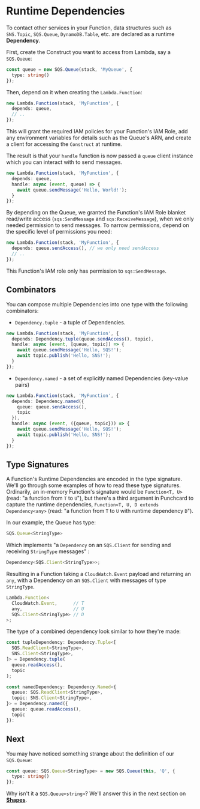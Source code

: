 # Runtime Dependencies

To contact other services in your Function, data structures such as `SNS.Topic`, `SQS.Queue`, `DynamoDB.Table`, etc. are declared as a runtime **Dependency**.

First, create the Construct you want to access from Lambda, say a `SQS.Queue`:
```ts
const queue = new SQS.Queue(stack, 'MyQueue', {
  type: string()
});
```

Then, depend on it when creating the `Lambda.Function`: 

```ts
new Lambda.Function(stack, 'MyFunction', {
  depends: queue,
  // ..
});
```

This will grant the required IAM policies for your Function's IAM Role, add any environment variables for details such as the Queue's ARN, and create a client for accessing the `Construct` at runtime.

The result is that your `handle` function is now passed a `queue` client instance which you can interact with to send messages.

```ts
new Lambda.Function(stack, 'MyFunction', {
  depends: queue,
  handle: async (event, queue) => {
    await queue.sendMessage('Hello, World!');
  }
});
```

By depending on the Queue, we granted the Function's IAM Role blanket read/write access (`sqs:SendMessage` and `sqs:ReceiveMessage`), when we only needed permission to send messages. To narrow permissions, depend on the specific level of permissions you need:

```ts
new Lambda.Function(stack, 'MyFunction', {
  depends: queue.sendAccess(), // we only need sendAccess
  // ..
});
```

This Function's IAM role only has permission to `sqs:SendMessage`.

## Combinators

You can compose multiple Dependencies into one type with the following combinators:
* `Dependency.tuple` - a tuple of Dependencies.
```ts
new Lambda.Function(stack, 'MyFunction', {
  depends: Dependency.tuple(queue.sendAccess(), topic),
  handle: async (event, [queue, topic]) => {
    await queue.sendMessage('Hello, SQS!');
    await topic.publish('Hello, SNS!');
  }
});
```
* `Dependency.named` - a set of explicitly named Dependencies (key-value pairs)
```ts
new Lambda.Function(stack, 'MyFunction', {
  depends: Dependency.named({
    queue: queue.sendAccess(),
    topic
  }),
  handle: async (event, ({queue, topic})) => {
    await queue.sendMessage('Hello, SQS!');
    await topic.publish('Hello, SNS!');
  }
});
```

## Type Signatures

A Function's Runtime Dependencies are encoded in the type signature. We'll go through some examples of how to read these type signatures. Ordinarily, an in-memory Function's signature would be `Function<T, U>` (read: "a function from `T` to `U`"), but there's a third argument in Punchcard to capture the runtime dependencies, `Function<T, U, D extends Dependency<any>` (read: "a function from `T` to `U` with runtime dependency `D`").

In our example, the Queue has type:
```ts
SQS.Queue<StringType>
```

Which implements "a `Dependency` on an `SQS.Client` for sending and receiving `StringType` messages" :
```ts
Dependency<SQS.Client<StringType>>;
```

Resulting in a Function taking a `CloudWatch.Event` payload and returning an `any`, with a Dependency on an `SQS.Client` with messages of type `StringType`.

```ts
Lambda.Function<
  CloudWatch.Event,      // T
  any,                   // U
  SQS.Client<StringType> // D
>;
```

The type of a combined dependency look similar to how they're made:
```ts
const tupleDependency: Dependency.Tuple<[
  SQS.ReadClient<StringType>,
  SNS.Client<StringType>,
]> = Dependency.tuple(
  queue.readAccess(),
  topic
);

const namedDependency: Dependency.Named<{
  queue: SQS.ReadClient<StringType>,
  topic: SNS.Client<StringType>,
}> = Dependency.named({
  queue: queue.readAccess(),
  topic
}):
```

## Next

You may have noticed something strange about the definition of our `SQS.Queue`:
```ts
const queue: SQS.Queue<StringType> = new SQS.Queue(this, 'Q', {
  type: string()
});
```

Why isn't it a `SQS.Queue<string>`? We'll answer this in the next section on [**Shapes**](4-shapes.md).
